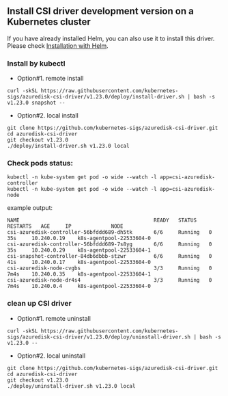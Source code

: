 ## Install CSI driver development version on a Kubernetes cluster
If you have already installed Helm, you can also use it to install this driver. Please check [Installation with Helm](../charts/README.md).

### Install by kubectl
 - Option#1. remote install
```console
curl -skSL https://raw.githubusercontent.com/kubernetes-sigs/azuredisk-csi-driver/v1.23.0/deploy/install-driver.sh | bash -s v1.23.0 snapshot --
```

 - Option#2. local install
```console
git clone https://github.com/kubernetes-sigs/azuredisk-csi-driver.git
cd azuredisk-csi-driver
git checkout v1.23.0
./deploy/install-driver.sh v1.23.0 local
```

### Check pods status:

```console
kubectl -n kube-system get pod -o wide --watch -l app=csi-azuredisk-controller
kubectl -n kube-system get pod -o wide --watch -l app=csi-azuredisk-node
```

example output:

```console
NAME                                            READY   STATUS    RESTARTS   AGE     IP             NODE
csi-azuredisk-controller-56bfddd689-dh5tk       6/6     Running   0          35s     10.240.0.19    k8s-agentpool-22533604-0
csi-azuredisk-controller-56bfddd689-7s8yg       6/6     Running   0          35s     10.240.0.29    k8s-agentpool-22533604-1
csi-snapshot-controller-84db6dbbb-stzwr         6/6     Running   0          41s     10.240.0.17    k8s-agentpool-22533604-0
csi-azuredisk-node-cvgbs                        3/3     Running   0          7m4s    10.240.0.35    k8s-agentpool-22533604-1
csi-azuredisk-node-dr4s4                        3/3     Running   0          7m4s    10.240.0.4     k8s-agentpool-22533604-0
```

### clean up CSI driver
 - Option#1. remote uninstall
```console
curl -skSL https://raw.githubusercontent.com/kubernetes-sigs/azuredisk-csi-driver/v1.23.0/deploy/uninstall-driver.sh | bash -s v1.23.0 --
```

 - Option#2. local uninstall
```console
git clone https://github.com/kubernetes-sigs/azuredisk-csi-driver.git
cd azuredisk-csi-driver
git checkout v1.23.0
./deploy/uninstall-driver.sh v1.23.0 local
```
